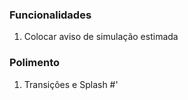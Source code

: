 ### Funcionalidades
1. Colocar aviso de simulação estimada
### Polimento
1. Transições e Splash 
#'

